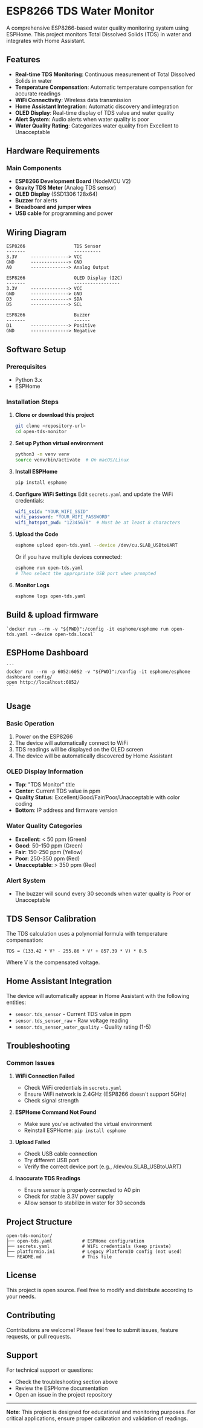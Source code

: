 # ESP8266 TDS Water Monitor

A comprehensive ESP8266-based water quality monitoring system using ESPHome. This project monitors Total Dissolved Solids (TDS) in water and integrates with Home Assistant.

## Features

- **Real-time TDS Monitoring**: Continuous measurement of Total Dissolved Solids in water
- **Temperature Compensation**: Automatic temperature compensation for accurate readings
- **WiFi Connectivity**: Wireless data transmission
- **Home Assistant Integration**: Automatic discovery and integration
- **OLED Display**: Real-time display of TDS value and water quality
- **Alert System**: Audio alerts when water quality is poor
- **Water Quality Rating**: Categorizes water quality from Excellent to Unacceptable

## Hardware Requirements

### Main Components
- **ESP8266 Development Board** (NodeMCU V2)
- **Gravity TDS Meter** (Analog TDS sensor)
- **OLED Display** (SSD1306 128x64)
- **Buzzer** for alerts
- **Breadboard and jumper wires**
- **USB cable** for programming and power

## Wiring Diagram

```
ESP8266                  TDS Sensor
-------                  ----------
3.3V     --------------> VCC
GND      --------------> GND
A0       --------------> Analog Output

ESP8266                  OLED Display (I2C)
-------                  -----------------
3.3V     --------------> VCC
GND      --------------> GND
D3       --------------> SDA
D5       --------------> SCL

ESP8266                  Buzzer
-------                  ------
D1       --------------> Positive
GND      --------------> Negative
```

## Software Setup

### Prerequisites
- Python 3.x
- ESPHome

### Installation Steps

1. **Clone or download this project**
   ```bash
   git clone <repository-url>
   cd open-tds-monitor
   ```

2. **Set up Python virtual environment**
   ```bash
   python3 -m venv venv
   source venv/bin/activate  # On macOS/Linux
   ```

3. **Install ESPHome**
   ```bash
   pip install esphome
   ```

4. **Configure WiFi Settings**
   Edit `secrets.yaml` and update the WiFi credentials:
   ```yaml
   wifi_ssid: "YOUR_WIFI_SSID"
   wifi_password: "YOUR_WIFI_PASSWORD"
   wifi_hotspot_pwd: "12345678"  # Must be at least 8 characters
   ```

5. **Upload the Code**
   ```bash
   esphome upload open-tds.yaml --device /dev/cu.SLAB_USBtoUART
   ```
   Or if you have multiple devices connected:
   ```bash
   esphome run open-tds.yaml
   # Then select the appropriate USB port when prompted
   ```

6. **Monitor Logs**
   ```bash
   esphome logs open-tds.yaml
   ```

 ## Build & upload firmware
    `docker run --rm -v "${PWD}":/config -it esphome/esphome run open-tds.yaml --device open-tds.local`

 ## ESPHome Dashboard
    ```
    docker run --rm -p 6052:6052 -v "${PWD}":/config -it esphome/esphome dashboard config/
    open http://localhost:6052/
    ```

## Usage

### Basic Operation
1. Power on the ESP8266
2. The device will automatically connect to WiFi
3. TDS readings will be displayed on the OLED screen
4. The device will be automatically discovered by Home Assistant

### OLED Display Information
- **Top**: "TDS Monitor" title
- **Center**: Current TDS value in ppm
- **Quality Status**: Excellent/Good/Fair/Poor/Unacceptable with color coding
- **Bottom**: IP address and firmware version

### Water Quality Categories
- **Excellent**: < 50 ppm (Green)
- **Good**: 50-150 ppm (Green)
- **Fair**: 150-250 ppm (Yellow)
- **Poor**: 250-350 ppm (Red)
- **Unacceptable**: > 350 ppm (Red)

### Alert System
- The buzzer will sound every 30 seconds when water quality is Poor or Unacceptable

## TDS Sensor Calibration

The TDS calculation uses a polynomial formula with temperature compensation:
```
TDS = (133.42 * V³ - 255.86 * V² + 857.39 * V) * 0.5
```
Where V is the compensated voltage.

## Home Assistant Integration

The device will automatically appear in Home Assistant with the following entities:
- `sensor.tds_sensor` - Current TDS value in ppm
- `sensor.tds_sensor_raw` - Raw voltage reading
- `sensor.tds_sensor_water_quality` - Quality rating (1-5)

## Troubleshooting

### Common Issues

1. **WiFi Connection Failed**
   - Check WiFi credentials in `secrets.yaml`
   - Ensure WiFi network is 2.4GHz (ESP8266 doesn't support 5GHz)
   - Check signal strength

2. **ESPHome Command Not Found**
   - Make sure you've activated the virtual environment
   - Reinstall ESPHome: `pip install esphome`

3. **Upload Failed**
   - Check USB cable connection
   - Try different USB port
   - Verify the correct device port (e.g., /dev/cu.SLAB_USBtoUART)

4. **Inaccurate TDS Readings**
   - Ensure sensor is properly connected to A0 pin
   - Check for stable 3.3V power supply
   - Allow sensor to stabilize in water for 30 seconds

## Project Structure

```
open-tds-monitor/
├── open-tds.yaml           # ESPHome configuration
├── secrets.yaml            # WiFi credentials (keep private)
├── platformio.ini          # Legacy PlatformIO config (not used)
└── README.md               # This file
```

## License

This project is open source. Feel free to modify and distribute according to your needs.

## Contributing

Contributions are welcome! Please feel free to submit issues, feature requests, or pull requests.

## Support

For technical support or questions:
- Check the troubleshooting section above
- Review the ESPHome documentation
- Open an issue in the project repository

---

**Note**: This project is designed for educational and monitoring purposes. For critical applications, ensure proper calibration and validation of readings.